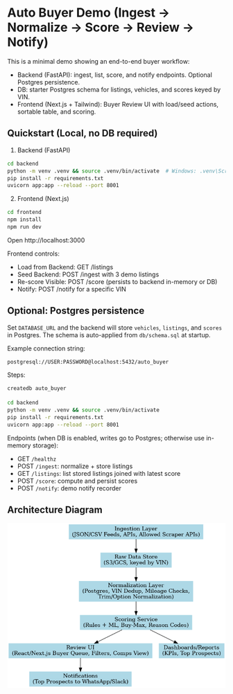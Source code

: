 
# Auto Buyer Demo (Ingest → Normalize → Score → Review → Notify)

This is a minimal demo showing an end-to-end buyer workflow:

- Backend (FastAPI): ingest, list, score, and notify endpoints. Optional Postgres persistence.
- DB: starter Postgres schema for listings, vehicles, and scores keyed by VIN.
- Frontend (Next.js + Tailwind): Buyer Review UI with load/seed actions, sortable table, and scoring.


## Quickstart (Local, no DB required)

1) Backend (FastAPI)
```bash
cd backend
python -m venv .venv && source .venv/bin/activate  # Windows: .venv\Scripts\Activate.ps1
pip install -r requirements.txt
uvicorn app:app --reload --port 8001
```

2) Frontend (Next.js)
```bash
cd frontend
npm install
npm run dev
```
Open http://localhost:3000

Frontend controls:
- Load from Backend: GET /listings
- Seed Backend: POST /ingest with 3 demo listings
- Re-score Visible: POST /score (persists to backend in-memory or DB)
- Notify: POST /notify for a specific VIN


## Optional: Postgres persistence

Set `DATABASE_URL` and the backend will store `vehicles`, `listings`, and `scores` in Postgres. The schema is auto-applied from `db/schema.sql` at startup.

Example connection string:
```
postgresql://USER:PASSWORD@localhost:5432/auto_buyer
```

Steps:
```bash
createdb auto_buyer                     

cd backend
python -m venv .venv && source .venv/bin/activate
pip install -r requirements.txt
uvicorn app:app --reload --port 8001
```

Endpoints (when DB is enabled, writes go to Postgres; otherwise use in-memory storage):
- GET `/healthz`
- POST `/ingest`: normalize + store listings
- GET `/listings`: list stored listings joined with latest score
- POST `/score`: compute and persist scores
- POST `/notify`: demo notify recorder


## Architecture Diagram
![Auto Buyer Architecture](assets/auto_pipeline_diagram.png)

